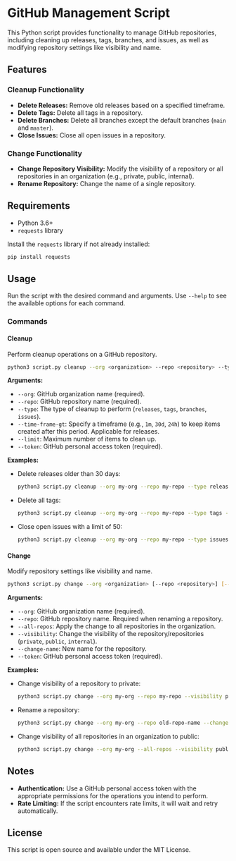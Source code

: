 # GitHub Management Script

This Python script provides functionality to manage GitHub repositories, including cleaning up releases, tags, branches, and issues, as well as modifying repository settings like visibility and name.

## Features

### Cleanup Functionality
- **Delete Releases:** Remove old releases based on a specified timeframe.
- **Delete Tags:** Delete all tags in a repository.
- **Delete Branches:** Delete all branches except the default branches (`main` and `master`).
- **Close Issues:** Close all open issues in a repository.

### Change Functionality
- **Change Repository Visibility:** Modify the visibility of a repository or all repositories in an organization (e.g., private, public, internal).
- **Rename Repository:** Change the name of a single repository.

## Requirements
- Python 3.6+
- `requests` library

Install the `requests` library if not already installed:
```bash
pip install requests
```

## Usage

Run the script with the desired command and arguments. Use `--help` to see the available options for each command.

### Commands

#### Cleanup
Perform cleanup operations on a GitHub repository.

```bash
python3 script.py cleanup --org <organization> --repo <repository> --type <type> --time-frame-gt <timeframe> --limit <number> --token <token>
```

**Arguments:**
- `--org`: GitHub organization name (required).
- `--repo`: GitHub repository name (required).
- `--type`: The type of cleanup to perform (`releases`, `tags`, `branches`, `issues`).
- `--time-frame-gt`: Specify a timeframe (e.g., `1m`, `30d`, `24h`) to keep items created after this period. Applicable for releases.
- `--limit`: Maximum number of items to clean up.
- `--token`: GitHub personal access token (required).

**Examples:**
- Delete releases older than 30 days:
  ```bash
  python3 script.py cleanup --org my-org --repo my-repo --type releases --time-frame-gt 30d --token my-token
  ```
- Delete all tags:
  ```bash
  python3 script.py cleanup --org my-org --repo my-repo --type tags --token my-token
  ```
- Close open issues with a limit of 50:
  ```bash
  python3 script.py cleanup --org my-org --repo my-repo --type issues --limit 50 --token my-token
  ```

#### Change
Modify repository settings like visibility and name.

```bash
python3 script.py change --org <organization> [--repo <repository>] [--all-repos] [--visibility <visibility>] [--change-name <new_name>] --token <token>
```

**Arguments:**
- `--org`: GitHub organization name (required).
- `--repo`: GitHub repository name. Required when renaming a repository.
- `--all-repos`: Apply the change to all repositories in the organization.
- `--visibility`: Change the visibility of the repository/repositories (`private`, `public`, `internal`).
- `--change-name`: New name for the repository.
- `--token`: GitHub personal access token (required).

**Examples:**
- Change visibility of a repository to private:
  ```bash
  python3 script.py change --org my-org --repo my-repo --visibility private --token my-token
  ```
- Rename a repository:
  ```bash
  python3 script.py change --org my-org --repo old-repo-name --change-name new-repo-name --token my-token
  ```
- Change visibility of all repositories in an organization to public:
  ```bash
  python3 script.py change --org my-org --all-repos --visibility public --token my-token
  ```

## Notes
- **Authentication:** Use a GitHub personal access token with the appropriate permissions for the operations you intend to perform.
- **Rate Limiting:** If the script encounters rate limits, it will wait and retry automatically.

## License
This script is open source and available under the MIT License.

